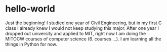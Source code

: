 # hello-world
Just the beginning!
I studied one year of Civil Engineering, but in my first C class I already knew I would not keep studying this major. After one year I dropped out university and applied to MIT, right now I am doing the MITOCW courses of computer science (6. courses ...). I am learning all the things in Python for now.
